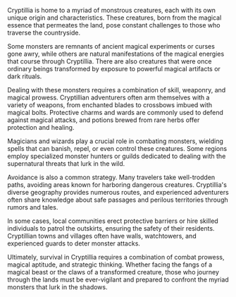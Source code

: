 Cryptillia is home to a myriad of monstrous creatures, each with its own unique origin and characteristics. These creatures, born from the magical essence that permeates the land, pose constant challenges to those who traverse the countryside.

Some monsters are remnants of ancient magical experiments or curses gone awry, while others are natural manifestations of the magical energies that course through Cryptillia. There are also creatures that were once ordinary beings transformed by exposure to powerful magical artifacts or dark rituals.

Dealing with these monsters requires a combination of skill, weaponry, and magical prowess. Cryptillian adventurers often arm themselves with a variety of weapons, from enchanted blades to crossbows imbued with magical bolts. Protective charms and wards are commonly used to defend against magical attacks, and potions brewed from rare herbs offer protection and healing.

Magicians and wizards play a crucial role in combating monsters, wielding spells that can banish, repel, or even control these creatures. Some regions employ specialized monster hunters or guilds dedicated to dealing with the supernatural threats that lurk in the wild.

Avoidance is also a common strategy. Many travelers take well-trodden paths, avoiding areas known for harboring dangerous creatures. Cryptillia's diverse geography provides numerous routes, and experienced adventurers often share knowledge about safe passages and perilous territories through rumors and tales.

In some cases, local communities erect protective barriers or hire skilled individuals to patrol the outskirts, ensuring the safety of their residents. Cryptillian towns and villages often have walls, watchtowers, and experienced guards to deter monster attacks.

Ultimately, survival in Cryptillia requires a combination of combat prowess, magical aptitude, and strategic thinking. Whether facing the fangs of a magical beast or the claws of a transformed creature, those who journey through the lands must be ever-vigilant and prepared to confront the myriad monsters that lurk in the shadows.